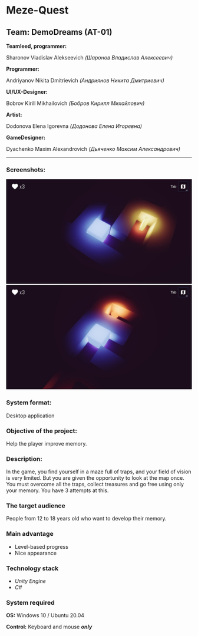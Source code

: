 # Meze-Quest

## **Team:** DemoDreams (AT-01)
**Teamleed, programmer:**

Sharonov Vladislav Alekseevich *(Шаронов Владислав Алексеевич)*

**Programmer:**

Andriyanov Nikita Dmitrievich *(Андриянов Никита Дмитриевич)*

**UI/UX-Designer:**

Bobrov Kirill Mikhailovich *(Бобров Кирилл Михайлович)* 

**Artist:**

Dodonova Elena Igorevna *(Додонова Елена Игоревна)* 

**GameDesigner:**

Dyachenko Maxim Alexandrovich *(Дьяченко Максим Александрович)* 
___
### **Screenshots:**
![](<Docs/Screenshots/Screenshot1.jpg>) 
![](<Docs/Screenshots/Screenshot2.jpg>)

### **System format:**
Desktop application

### **Objective of the project:**
Help the player improve memory.

### **Description:**
In the game, you find yourself in a maze full of traps, and your field of vision is very limited. But you are given the opportunity to look at the map once. You must overcome all the traps, collect treasures and go free using only your memory. You have 3 attempts at this.

### **The target audience**
People from 12 to 18 years old who want to develop their memory.

### **Main advantage**
* Level-based progress
* Nice appearance

### **Technology stack**
+ *Unity Engine*
+ *C#*

### **System required**

**OS:** Windows 10 / Ubuntu 20.04

**Control:** Keyboard and mouse ***only***



